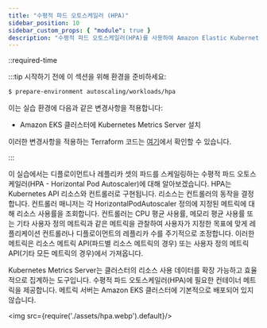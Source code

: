 ```yaml
---
title: "수평적 파드 오토스케일러 (HPA)"
sidebar_position: 10
sidebar_custom_props: { "module": true }
description: "수평적 파드 오토스케일러(HPA)를 사용하여 Amazon Elastic Kubernetes Service(EKS)에서 워크로드를 자동으로 확장합니다."
---
```


::required-time

:::tip 시작하기 전에
이 섹션을 위해 환경을 준비하세요:

```bash timeout=300 wait=30
$ prepare-environment autoscaling/workloads/hpa
```

이는 실습 환경에 다음과 같은 변경사항을 적용합니다:

- Amazon EKS 클러스터에 Kubernetes Metrics Server 설치

이러한 변경사항을 적용하는 Terraform 코드는 [여기](https://github.com/VAR::MANIFESTS_OWNER/VAR::MANIFESTS_REPOSITORY/tree/VAR::MANIFESTS_REF/manifests/modules/autoscaling/workloads/hpa/.workshop/terraform)에서 확인할 수 있습니다.

:::

이 실습에서는 디플로이먼트나 레플리카 셋의 파드를 스케일링하는 수평적 파드 오토스케일러(HPA - Horizontal Pod Autoscaler)에 대해 알아보겠습니다. HPA는 Kubernetes API 리소스와 컨트롤러로 구현됩니다. 리소스는 컨트롤러의 동작을 결정합니다. 컨트롤러 매니저는 각 HorizontalPodAutoscaler 정의에 지정된 메트릭에 대해 리소스 사용률을 조회합니다. 컨트롤러는 CPU 평균 사용률, 메모리 평균 사용률 또는 기타 사용자 정의 메트릭과 같은 메트릭을 관찰하여 사용자가 지정한 목표에 맞게 레플리케이션 컨트롤러나 디플로이먼트의 레플리카 수를 주기적으로 조정합니다. 이러한 메트릭은 리소스 메트릭 API(파드별 리소스 메트릭의 경우) 또는 사용자 정의 메트릭 API(기타 모든 메트릭의 경우)에서 가져옵니다.

Kubernetes Metrics Server는 클러스터의 리소스 사용 데이터를 확장 가능하고 효율적으로 집계하는 도구입니다. 수평적 파드 오토스케일러(HPA)에 필요한 컨테이너 메트릭을 제공합니다. 메트릭 서버는 Amazon EKS 클러스터에 기본적으로 배포되어 있지 않습니다.

<img src={require('./assets/hpa.webp').default}/>